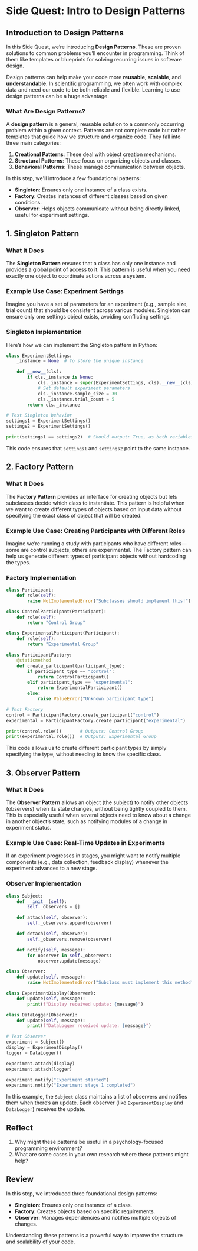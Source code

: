 # Side Quest: Intro to Design Patterns

## Introduction to Design Patterns

In this Side Quest, we’re introducing **Design Patterns**. These are proven solutions to common problems you’ll encounter in programming. Think of them like templates or blueprints for solving recurring issues in software design.

Design patterns can help make your code more **reusable**, **scalable**, and **understandable**. In scientific programming, we often work with complex data and need our code to be both reliable and flexible. Learning to use design patterns can be a huge advantage.

### What Are Design Patterns?

A **design pattern** is a general, reusable solution to a commonly occurring problem within a given context. Patterns are not complete code but rather templates that guide how we structure and organize code. They fall into three main categories:

1. **Creational Patterns**: These deal with object creation mechanisms.
2. **Structural Patterns**: These focus on organizing objects and classes.
3. **Behavioral Patterns**: These manage communication between objects.

In this step, we'll introduce a few foundational patterns:

- **Singleton**: Ensures only one instance of a class exists.
- **Factory**: Creates instances of different classes based on given conditions.
- **Observer**: Helps objects communicate without being directly linked, useful for experiment settings.

## 1. Singleton Pattern

### What It Does

The **Singleton Pattern** ensures that a class has only one instance and provides a global point of access to it. This pattern is useful when you need exactly one object to coordinate actions across a system.

### Example Use Case: Experiment Settings

Imagine you have a set of parameters for an experiment (e.g., sample size, trial count) that should be consistent across various modules. Singleton can ensure only one settings object exists, avoiding conflicting settings.

### Singleton Implementation

Here’s how we can implement the Singleton pattern in Python:

```python
class ExperimentSettings:
    _instance = None  # To store the unique instance

    def __new__(cls):
        if cls._instance is None:
            cls._instance = super(ExperimentSettings, cls).__new__(cls)
            # Set default experiment parameters
            cls._instance.sample_size = 30
            cls._instance.trial_count = 5
        return cls._instance

# Test Singleton behavior
settings1 = ExperimentSettings()
settings2 = ExperimentSettings()

print(settings1 == settings2)  # Should output: True, as both variables point to the same instance
```

This code ensures that `settings1` and `settings2` point to the same instance.

## 2. Factory Pattern

### What It Does

The **Factory Pattern** provides an interface for creating objects but lets subclasses decide which class to instantiate. This pattern is helpful when we want to create different types of objects based on input data without specifying the exact class of object that will be created.

### Example Use Case: Creating Participants with Different Roles

Imagine we’re running a study with participants who have different roles—some are control subjects, others are experimental. The Factory pattern can help us generate different types of participant objects without hardcoding the types.

### Factory Implementation

```python
class Participant:
    def role(self):
        raise NotImplementedError("Subclasses should implement this!")

class ControlParticipant(Participant):
    def role(self):
        return "Control Group"

class ExperimentalParticipant(Participant):
    def role(self):
        return "Experimental Group"

class ParticipantFactory:
    @staticmethod
    def create_participant(participant_type):
        if participant_type == "control":
            return ControlParticipant()
        elif participant_type == "experimental":
            return ExperimentalParticipant()
        else:
            raise ValueError("Unknown participant type")

# Test Factory
control = ParticipantFactory.create_participant("control")
experimental = ParticipantFactory.create_participant("experimental")

print(control.role())       # Outputs: Control Group
print(experimental.role())  # Outputs: Experimental Group
```

This code allows us to create different participant types by simply specifying the type, without needing to know the specific class.

## 3. Observer Pattern

### What It Does

The **Observer Pattern** allows an object (the subject) to notify other objects (observers) when its state changes, without being tightly coupled to them. This is especially useful when several objects need to know about a change in another object’s state, such as notifying modules of a change in experiment status.

### Example Use Case: Real-Time Updates in Experiments

If an experiment progresses in stages, you might want to notify multiple components (e.g., data collection, feedback display) whenever the experiment advances to a new stage.

### Observer Implementation

```python
class Subject:
    def __init__(self):
        self._observers = []

    def attach(self, observer):
        self._observers.append(observer)

    def detach(self, observer):
        self._observers.remove(observer)

    def notify(self, message):
        for observer in self._observers:
            observer.update(message)

class Observer:
    def update(self, message):
        raise NotImplementedError("Subclass must implement this method")

class ExperimentDisplay(Observer):
    def update(self, message):
        print(f"Display received update: {message}")

class DataLogger(Observer):
    def update(self, message):
        print(f"DataLogger received update: {message}")

# Test Observer
experiment = Subject()
display = ExperimentDisplay()
logger = DataLogger()

experiment.attach(display)
experiment.attach(logger)

experiment.notify("Experiment started")
experiment.notify("Experiment stage 1 completed")
```

In this example, the `Subject` class maintains a list of observers and notifies them when there’s an update. Each observer (like `ExperimentDisplay` and `DataLogger`) receives the update.

## Reflect

1. Why might these patterns be useful in a psychology-focused programming environment?
2. What are some cases in your own research where these patterns might help?

## Review

In this step, we introduced three foundational design patterns:

- **Singleton**: Ensures only one instance of a class.
- **Factory**: Creates objects based on specific requirements.
- **Observer**: Manages dependencies and notifies multiple objects of changes.

Understanding these patterns is a powerful way to improve the structure and scalability of your code.